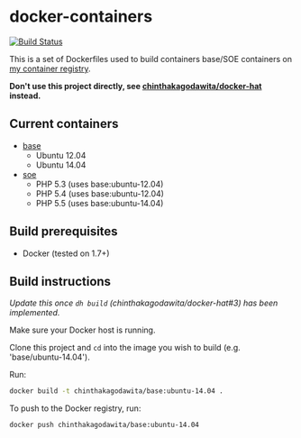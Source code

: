 # docker-containers
[![Build Status](https://img.shields.io/travis/chinthakagodawita/docker-containers/master.svg)](https://travis-ci.org/chinthakagodawita/docker-containers)

This is a set of Dockerfiles used to build containers base/SOE containers on [my container registry](https://registry.hub.docker.com/u/chinthakagodawita/).

**Don't use this project directly, see [chinthakagodawita/docker-hat](https://github.com/chinthakagodawita/docker-hat) instead.**

## Current containers

* [base](https://hub.docker.com/r/chinthakagodawita/base/)
    * Ubuntu 12.04
    * Ubuntu 14.04
* [soe](https://hub.docker.com/r/chinthakagodawita/soe/)
    * PHP 5.3 (uses base:ubuntu-12.04)
    * PHP 5.4 (uses base:ubuntu-12.04)
    * PHP 5.5 (uses base:ubuntu-14.04)

## Build prerequisites
* Docker (tested on 1.7+)

## Build instructions
_Update this once `dh build` (chinthakagodawita/docker-hat#3) has been implemented._

Make sure your Docker host is running.

Clone this project and `cd` into the image you wish to build (e.g. 'base/ubuntu-14.04').

Run:

```bash
docker build -t chinthakagodawita/base:ubuntu-14.04 .
```

To push to the Docker registry, run:

```bash
docker push chinthakagodawita/base:ubuntu-14.04
```
